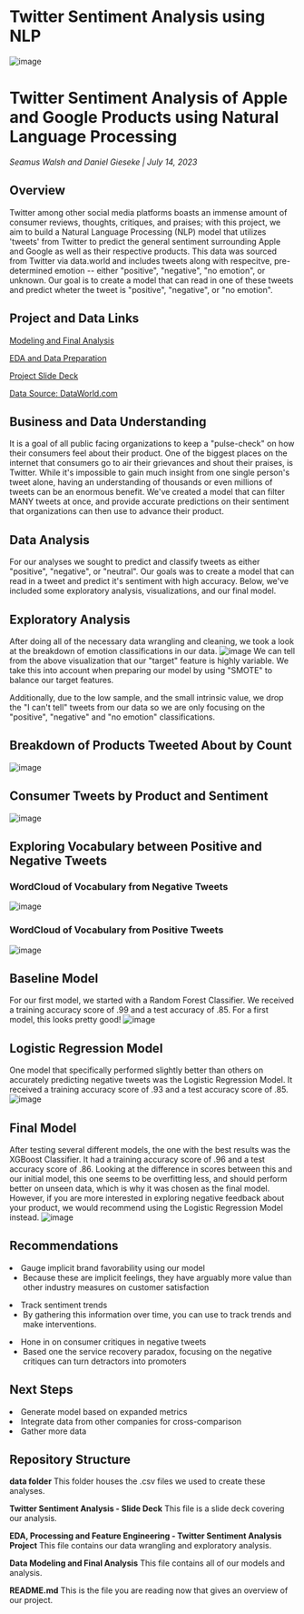# Twitter Sentiment Analysis using NLP

![image](https://github.com/SeamusW/NLP-Tweet-Emotions/assets/32468677/da97edd3-1168-4a42-bf1b-8abc0441740a)

# Twitter Sentiment Analysis of Apple and Google Products using Natural Language Processing
*Seamus Walsh and Daniel Gieseke  |  July 14, 2023*

## Overview
Twitter among other social media platforms boasts an immense amount of consumer reviews, thoughts, critiques, and praises; with this project, we aim to build a Natural Language Processing (NLP) model that utilizes 'tweets' from Twitter to predict the general sentiment surrounding Apple and Google as well as their respective products. This data was sourced from Twitter via data.world and includes tweets along with respecitve, pre-determined emotion -- either "positive", "negative", "no emotion", or unknown. Our goal is to create a model that can read in one of these tweets and predict wheter the tweet is "positive", "negative", or "no emotion". 

## Project and Data Links
<a href="https://github.com/SeamusW/NLP-Tweet-Emotions/blob/main/Modeling%20and%20Final%20Analysis.ipynb">Modeling and Final Analysis</a>

<a href="https://github.com/SeamusW/NLP-Tweet-Emotions/blob/main/EDA%2C%20Processing%2C%20and%20Feature%20Engineering%20-%20Twitter%20Sentiment%20Analysis%20Project.ipynb">EDA and Data Preparation</a>
 
<a href="https://github.com/DGieseke/Global-Life-Expectancy-Predictions-Based-on-International-Metrics/blob/main/Predicting%20Global%20Life%20Expectancy.pdf">Project Slide Deck</a>

<a href="https://data.world/crowdflower/brands-and-product-emotions">Data Source: DataWorld.com</a>


## Business and Data Understanding
It is a goal of all public facing organizations to keep a "pulse-check" on how their consumers feel about their product. One of the biggest places on the internet that consumers go to air their grievances and shout their praises, is Twitter. While it's impossible to gain much insight from one single person's tweet alone, having an understanding of thousands or even millions of tweets can be an enormous benefit. We've created a model that can filter MANY tweets at once, and provide accurate predictions on their sentiment that organizations can then use to advance their product.


## Data Analysis
For our analyses we sought to predict and classify tweets as either "positive", "negative", or "neutral". Our goals was to create a model that can read in a tweet and predict it's sentiment with high accuracy. Below, we've included some exploratory analysis, visualizations, and our final model.



## Exploratory Analysis
After doing all of the necessary data wrangling and cleaning, we took a look at the breakdown of emotion classifications in our data. 
![image](https://github.com/SeamusW/NLP-Tweet-Emotions/assets/32468677/b811d60b-ffbe-440d-90a6-0d10bc9a13cd)
We can tell from the above visualization that our "target" feature is highly variable. We take this into account when preparing our model by using "SMOTE" to balance our target features.

Additionally, due to the low sample, and the small intrinsic value, we drop the "I can't tell" tweets from our data so we are only focusing on the "positive", "negative" and "no emotion" classifications.


## Breakdown of Products Tweeted About by Count
![image](https://github.com/SeamusW/NLP-Tweet-Emotions/assets/32468677/8823cabd-2177-4e1a-83b2-5162eebb121e)


## Consumer Tweets by Product and Sentiment
![image](https://github.com/SeamusW/NLP-Tweet-Emotions/assets/32468677/219cb95d-b734-410f-98ed-5c07f3d3b379)



## Exploring Vocabulary between Positive and Negative Tweets

### WordCloud of Vocabulary from Negative Tweets
![image](https://github.com/SeamusW/NLP-Tweet-Emotions/assets/32468677/8df05da3-9bbb-4629-a065-2b28cba70a1a)



### WordCloud of Vocabulary from Positive Tweets
![image](https://github.com/SeamusW/NLP-Tweet-Emotions/assets/32468677/c0ab03f3-d335-43ab-be49-3646bfcb92a4)



## Baseline Model
For our first model, we started with a Random Forest Classifier. We received a training accuracy score of .99 and a test accuracy of .85. For a first model, this looks pretty good!
![image](https://github.com/SeamusW/NLP-Tweet-Emotions/assets/32468677/6cf47eb6-f41b-4086-bd2a-6d523ffad498)


## Logistic Regression Model
One model that specifically performed slightly better than others on accurately predicting negative tweets was the Logistic Regression Model. It received a training accuracy score of .93 and a test accuracy score of .85.
![image](https://github.com/SeamusW/NLP-Tweet-Emotions/assets/32468677/20b59df9-82e9-45dc-99db-869ec3803d2e)


## Final Model
After testing several different models, the one with the best results was the XGBoost Classifier. It had a training accuracy score of .96 and a test accuracy score of .86. Looking at the difference in scores between this and our initial model, this one seems to be overfitting less, and should perform better on unseen data, which is why it was chosen as the final model. However, if you are more interested in exploring negative feedback about your product, we would recommend using the Logistic Regression Model instead.
![image](https://github.com/SeamusW/NLP-Tweet-Emotions/assets/32468677/79c466b1-ed12-4d31-ad3b-3d97a566eb49)




## Recommendations
<li>Gauge implicit brand favorability using our model
<ul class="square">
  <li>Because these are implicit feelings, they have arguably more value than other industry measures on customer satisfaction</li></ul>
<li>Track sentiment trends
 <ul class="square">
   <li>By gathering this information over time, you can use to track trends and make interventions.</li></ul>
<li>Hone in on consumer critiques in negative tweets
<ul class="square">
  <li> Based one the service recovery paradox, focusing on the negative critiques can turn detractors into promoters</li></ul>

## Next Steps
<li>Generate model based on expanded metrics
<li>Integrate data from other companies for cross-comparison
<li>Gather more data

## Repository Structure
  <b>data folder</b> This folder houses the .csv files we used to create these analyses.
  
  <b>Twitter Sentiment Analysis - Slide Deck</b> This file is a slide deck covering our analysis.

  <b>EDA, Processing and Feature Engineering - Twitter Sentiment Analysis Project</b> This file contains our data wrangling and exploratory analysis.

  <b>Data Modeling and Final Analysis</b> This file contains all of our models and analysis.
  
  
  <b>README.md</b> This is the file you are reading now that gives an overview of our project.
